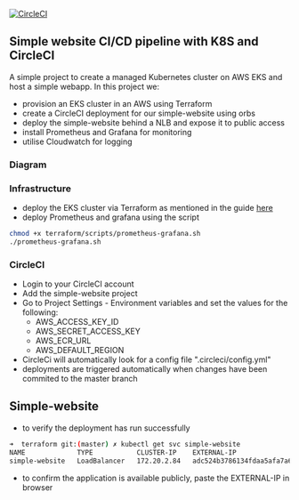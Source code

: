 [![CircleCI](https://circleci.com/gh/circleci/play.svg?style=svg)](https://app.circleci.com/pipelines/github/sebmrgn/play)

## Simple website CI/CD pipeline with K8S and CircleCI

A simple project to create a managed Kubernetes cluster on AWS EKS and host a simple webapp. 
In this project we:
- provision an EKS cluster in an AWS using Terraform
- create a CircleCI deployment for our simple-website using orbs
- deploy the simple-website behind a NLB and expose it to public access
- install Prometheus and Grafana for monitoring
- utilise Cloudwatch for logging

### Diagram



### Infrastructure

- deploy the EKS cluster via Terraform as mentioned in the guide [here](https://github.com/sebmrgn/play/blob/master/terraform/README.md)
- deploy Prometheus and grafana using the script
```bash
chmod +x terraform/scripts/prometheus-grafana.sh
./prometheus-grafana.sh
```


### CircleCI

- Login to your CircleCI account
- Add the simple-website project
- Go to Project Settings - Environment variables and set the values for the following:
    - AWS_ACCESS_KEY_ID
    - AWS_SECRET_ACCESS_KEY
    - AWS_ECR_URL
    - AWS_DEFAULT_REGION
- CircleCi will automatically look for a config file ".circleci/config.yml"
- deployments are triggered automatically when changes have been commited to the master branch

## Simple-website

- to verify the deployment has run successfully
```bash
➜  terraform git:(master) ✗ kubectl get svc simple-website
NAME             TYPE           CLUSTER-IP    EXTERNAL-IP                                                                     PORT(S)        AGE
simple-website   LoadBalancer   172.20.2.84   adc524b3786134fdaa5afa7a69534535-d83a932b7311ca1b.elb.eu-west-1.amazonaws.com   80:31262/TCP   73m
```

- to confirm the application is available publicly, paste the EXTERNAL-IP in browser












